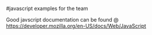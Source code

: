 #javascript examples for the team

Good javscript documentation can be found @
https://developer.mozilla.org/en-US/docs/Web/JavaScript


